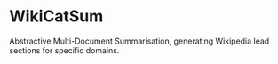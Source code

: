 # WikiCatSum
Abstractive Multi-Document Summarisation, generating Wikipedia lead sections for specific domains. 
